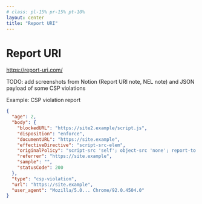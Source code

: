 ```yaml
---
# class: pl-15% pr-15% pt-10%
layout: center
title: "Report URI"
---
```

<h1>Report URI</h1>

<Transform scale="0.95">

https://report-uri.com/

TODO: add screenshots from Notion (Report URI note, NEL note) and JSON payload of some CSP violations

Example: CSP violation report

```json
{
  "age": 2,
  "body": {
    "blockedURL": "https://site2.example/script.js",
    "disposition": "enforce",
    "documentURL": "https://site.example",
    "effectiveDirective": "script-src-elem",
    "originalPolicy": "script-src 'self'; object-src 'none'; report-to main-endpoint;",
    "referrer": "https://site.example",
    "sample": "",
    "statusCode": 200
  },
  "type": "csp-violation",
  "url": "https://site.example",
  "user_agent": "Mozilla/5.0... Chrome/92.0.4504.0"
}
```

</Transform>

